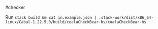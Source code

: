 #checker

Run `stack build && cat in.example.json | .stack-work/dist/x86_64-linux/Cabal-1.22.5.0/build/coalaCheckBear-hs/coalaCheckBear-hs`
